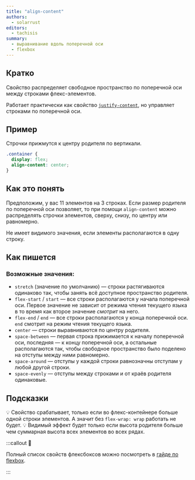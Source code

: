 ```yaml
---
title: "align-content"
authors:
  - solarrust
editors:
  - tachisis
summary:
  - выравнивание вдоль поперечной оси
  - flexbox
---
```


## Кратко

Свойство распределяет свободное пространство по поперечной оси между строками флекс-элементов.

Работает практически как свойство [`justify-content`](/css/doka/justify-content/), но управляет строками по поперечной оси.

## Пример

Строчки прижмутся к центру родителя по вертикали.

```css
.container {
  display: flex;
  align-content: center;
}
```

## Как это понять

Предположим, у вас 11 элементов на 3 строках. Если размер родителя по поперечной оси позволяет, то при помощи `align-content` можно распределять строчки элементов, сверху, снизу, по центру или равномерно.

Не имеет видимого значения, если элементы располагаются в одну строку.

## Как пишется

### Возможные значения:

- `stretch` (значение по умолчанию) — строки растягиваются одинаково так, чтобы занять всё доступное пространство родителя.
- `flex-start` / `start` — все строки располагаются у начала поперечной оси. Первое значение не зависит от режима чтения текущего языка в то время как второе значение _смотрит_ на него.
- `flex-end` / `end` — все строки располагаются у конца поперечной оси. `end` смотрит на режим чтения текущего языка.
- `center` — строки выравниваются по центру родителя.
- `space-between` — первая строка прижимается к началу поперечной оси, последняя — к концу поперечной оси, а остальные располагаются так, чтобы свободное пространство было поделено на отступы между ними равномерно.
- `space-around` — отступы у каждой строки равнозначны отступам у любой другой строки.
- `space-evenly` — отступы между строками и от краёв родителя одинаковые.

## Подсказки

💡 Свойство срабатывает, только если во флекс-контейнере больше одной строки элементов. А значит без `flex-wrap: wrap` работать не будет.
💡 Видимый эффект будет только если высота родителя больше чем суммарная высота всех элементов во всех рядах.

:::callout 📝

Полный список свойств флексбоксов можно посмотреть в [гайде по flexbox](/css/flexbox-guide/).

:::
